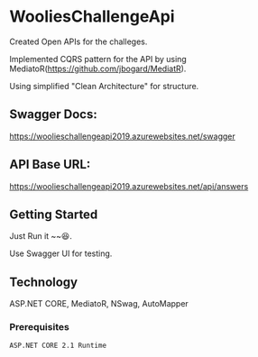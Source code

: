 # WooliesChallengeApi
Created Open APIs for the challeges.

Implemented CQRS pattern for the API by using MediatoR(https://github.com/jbogard/MediatR).

Using simplified "Clean Architecture" for structure.

## Swagger Docs:
https://woolieschallengeapi2019.azurewebsites.net/swagger

## API Base URL:
https://woolieschallengeapi2019.azurewebsites.net/api/answers


## Getting Started

Just Run it ~~😆. 

Use Swagger UI for testing.

## Technology
ASP.NET CORE,
MediatoR,
NSwag,
AutoMapper

### Prerequisites
```
ASP.NET CORE 2.1 Runtime
```
